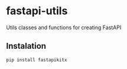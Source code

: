 # fastapi-utils
Utils classes and functions for creating FastAPI


## Instalation

```bash
pip install fastapikitx
```